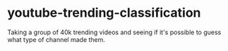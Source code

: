 # youtube-trending-classification
Taking a group of 40k trending videos and seeing if it's possible to guess what type of channel made them.

